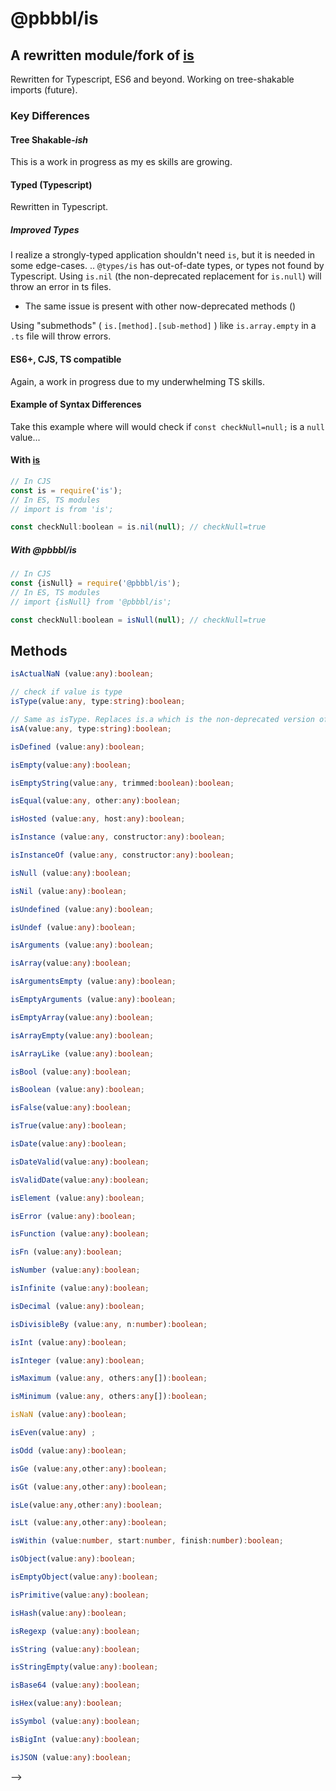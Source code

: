 # @pbbbl/is

## A rewritten module/fork of [is](https://www.npmjs.com/package/is)

Rewritten for Typescript, ES6 and beyond. Working on tree-shakable imports (future).

### Key Differences

#### Tree Shakable-*ish*

This is a work in progress as my es skills are growing.

#### Typed (Typescript)

Rewritten in Typescript.

##### Improved Types

I realize a strongly-typed application shouldn't need `is`, but it is needed in some edge-cases.
..
`@types/is` has out-of-date types, or types not found by Typescript.
Using `is.nil` (the non-deprecated replacement for `is.null`) will throw an error in ts files.

- The same issue is present with other now-deprecated methods ()

Using "submethods" ( `is.[method].[sub-method]` ) like `is.array.empty` in a `.ts` file will throw errors.

#### ES6+, CJS, TS compatible

Again, a work in progress due to my underwhelming TS skills.

#### Example of Syntax Differences

Take this example where will would check if `const checkNull=null;` is a `null` value...

#### With [is](https://www.npmjs.com/package/is)

```js
// In CJS
const is = require('is');
// In ES, TS modules
// import is from 'is';

const checkNull:boolean = is.nil(null); // checkNull=true
```

##### With @pbbbl/is

```js
// In CJS
const {isNull} = require('@pbbbl/is');
// In ES, TS modules
// import {isNull} from '@pbbbl/is';

const checkNull:boolean = isNull(null); // checkNull=true
```

## Methods

```ts
isActualNaN (value:any):boolean;
```

```ts
// check if value is type
isType(value:any, type:string):boolean;

// Same as isType. Replaces is.a which is the non-deprecated version of `is.type`
isA(value:any, type:string):boolean;
```

```ts
isDefined (value:any):boolean;
```

```ts
isEmpty(value:any):boolean;
```

```ts
isEmptyString(value:any, trimmed:boolean):boolean;
```

```ts
isEqual(value:any, other:any):boolean;
```

```ts
isHosted (value:any, host:any):boolean;
```

```ts
isInstance (value:any, constructor:any):boolean;
```

```ts
isInstanceOf (value:any, constructor:any):boolean;
```

```ts
isNull (value:any):boolean;
```

```ts
isNil (value:any):boolean;
```

```ts
isUndefined (value:any):boolean;
```

```ts
isUndef (value:any):boolean;
```

```ts
isArguments (value:any):boolean;
```

```ts
isArray(value:any):boolean;
```

```ts
isArgumentsEmpty (value:any):boolean;
```

```ts
isEmptyArguments (value:any):boolean;
```

```ts
isEmptyArray(value:any):boolean;
```

```ts
isArrayEmpty(value:any):boolean;
```

```ts
isArrayLike (value:any):boolean;
```

```ts
isBool (value:any):boolean;
```

```ts
isBoolean (value:any):boolean;
```

```ts
isFalse(value:any):boolean;
```

```ts
isTrue(value:any):boolean;
```

```ts
isDate(value:any):boolean;
```

```ts
isDateValid(value:any):boolean;
```

```ts
isValidDate(value:any):boolean;
```

```ts
isElement (value:any):boolean;
```

```ts
isError (value:any):boolean;
```

```ts
isFunction (value:any):boolean;
```

```ts
isFn (value:any):boolean;
```

```ts
isNumber (value:any):boolean;
```

```ts
isInfinite (value:any):boolean;
```

```ts
isDecimal (value:any):boolean;
```

```ts
isDivisibleBy (value:any, n:number):boolean;
```

```ts
isInt (value:any):boolean;
```

```ts
isInteger (value:any):boolean;
```

```ts
isMaximum (value:any, others:any[]):boolean;
```

```ts
isMinimum (value:any, others:any[]):boolean;
```

```ts
isNaN (value:any):boolean;
```

```ts
isEven(value:any) ;
```

```ts
isOdd (value:any):boolean;
```

```ts
isGe (value:any,other:any):boolean;
```

```ts
isGt (value:any,other:any):boolean;
```

```ts
isLe(value:any,other:any):boolean;
```

```ts
isLt (value:any,other:any):boolean;
```

```ts
isWithin (value:number, start:number, finish:number):boolean;
```

```ts
isObject(value:any):boolean;
```

```ts
isEmptyObject(value:any):boolean;
```

```ts
isPrimitive(value:any):boolean;
```

```ts
isHash(value:any):boolean;
```

```ts
isRegexp (value:any):boolean;
```

```ts
isString (value:any):boolean;
```

```ts
isStringEmpty(value:any):boolean;
```

```ts
isBase64 (value:any):boolean;
```

```ts
isHex(value:any):boolean;
```

```ts
isSymbol (value:any):boolean;
```

```ts
isBigInt (value:any):boolean;
```

```ts
isJSON (value:any):boolean;
```

<!-- 
Congrats! You just saved yourself hours of work by bootstrapping this project with TSDX. Let's get you oriented with what's here and how to use it.

> This TSDX setup is meant for developing libraries (not apps!) that can be published to NPM. If you're looking to build a Node app, you could use `ts-node-dev`, plain `ts-node`, or simple `tsc`.

> If you're new to TypeScript, checkout [this handy cheatsheet](https://devhints.io/typescript)

## Commands

TSDX scaffolds your new library inside `/src`.

To run TSDX, use:

```bash
npm start # or yarn start
```

This builds to `/dist` and runs the project in watch mode so any edits you save inside `src` causes a rebuild to `/dist`.

To do a one-off build, use `npm run build` or `yarn build`.

To run tests, use `npm test` or `yarn test`.

## Configuration

Code quality is set up for you with `prettier`, `husky`, and `lint-staged`. Adjust the respective fields in `package.json` accordingly.

### Jest

Jest tests are set up to run with `npm test` or `yarn test`.

### Bundle Analysis

[`size-limit`](https://github.com/ai/size-limit) is set up to calculate the real cost of your library with `npm run size` and visualize the bundle with `npm run analyze`.

#### Setup Files

This is the folder structure we set up for you:

```txt
/src
  index.tsx       # EDIT THIS
/test
  blah.test.tsx   # EDIT THIS
.gitignore
package.json
README.md         # EDIT THIS
tsconfig.json
```

### Rollup

TSDX uses [Rollup](https://rollupjs.org) as a bundler and generates multiple rollup configs for various module formats and build settings. See [Optimizations](#optimizations) for details.

### TypeScript

`tsconfig.json` is set up to interpret `dom` and `esnext` types, as well as `react` for `jsx`. Adjust according to your needs.

## Continuous Integration

### GitHub Actions

Two actions are added by default:

- `main` which installs deps w/ cache, lints, tests, and builds on all pushes against a Node and OS matrix
- `size` which comments cost comparison of your library on every pull request using [`size-limit`](https://github.com/ai/size-limit)

## Optimizations

Please see the main `tsdx` [optimizations docs](https://github.com/palmerhq/tsdx#optimizations). In particular, know that you can take advantage of development-only optimizations:

```js
// ./types/index.d.ts
declare var __DEV__: boolean;

// inside your code...
if (__DEV__) {
  console.log('foo');
}
```

You can also choose to install and use [invariant](https://github.com/palmerhq/tsdx#invariant) and [warning](https://github.com/palmerhq/tsdx#warning) functions.

## Module Formats

CJS, ESModules, and UMD module formats are supported.

The appropriate paths are configured in `package.json` and `dist/index.js` accordingly. Please report if any issues are found.

## Named Exports

Per Palmer Group guidelines, [always use named exports.](https://github.com/palmerhq/typescript#exports) Code split inside your React app instead of your React library.

## Including Styles

There are many ways to ship styles, including with CSS-in-JS. TSDX has no opinion on this, configure how you like.

For vanilla CSS, you can include it at the root directory and add it to the `files` section in your `package.json`, so that it can be imported separately by your users and run through their bundler's loader.

## Publishing to NPM

We recommend using [np](https://github.com/sindresorhus/np). --> -->
